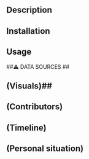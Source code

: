 ## Description ##

## Installation ##

## Usage ##

##⚠️ DATA SOURCES ##

## (Visuals)##

## (Contributors) ##

## (Timeline) ##

## (Personal situation) ##
